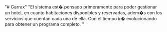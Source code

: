 "# Garrax" 
"El sistema est� pensado primeramente para poder gestionar un hotel, en cuanto habitaciones disponibles y reservadas, adem�s con los servicios que cuentan cada una de ella. Con el tiempo ir� evolucionando para obtener un programa completo. " 
 
